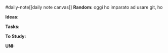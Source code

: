 #daily-note[[daily note canvas]] 
**Random:**
oggi ho imparato ad usare git, ho 

**Ideas:**


**Tasks:**


**To Study:**


**UNI:**
